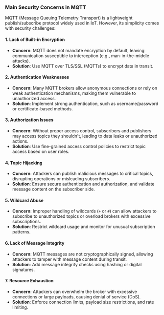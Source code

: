 ### **Main Security Concerns in MQTT**

MQTT (Message Queuing Telemetry Transport) is a lightweight publish/subscribe protocol widely used in IoT. However, its simplicity comes with security challenges:
#### **1. Lack of Built-in Encryption**
- **Concern**: MQTT does not mandate encryption by default, leaving communication susceptible to interception (e.g., man-in-the-middle attacks).
- **Solution**: Use MQTT over TLS/SSL (MQTTs) to encrypt data in transit.
#### **2. Authentication Weaknesses**
- **Concern**: Many MQTT brokers allow anonymous connections or rely on weak authentication mechanisms, making them vulnerable to unauthorized access.
- **Solution**: Implement strong authentication, such as username/password or certificate-based methods.
#### **3. Authorization Issues**
- **Concern**: Without proper access control, subscribers and publishers may access topics they shouldn't, leading to data leaks or unauthorized actions.
- **Solution**: Use fine-grained access control policies to restrict topic access based on user roles.
#### **4. Topic Hijacking**
- **Concern**: Attackers can publish malicious messages to critical topics, disrupting operations or misleading subscribers.
- **Solution**: Ensure secure authentication and authorization, and validate message content on the subscriber side.
#### **5. Wildcard Abuse**
- **Concern**: Improper handling of wildcards (`+` or `#`) can allow attackers to subscribe to unauthorized topics or overload brokers with excessive subscriptions.
- **Solution**: Restrict wildcard usage and monitor for unusual subscription patterns.
#### **6. Lack of Message Integrity**
- **Concern**: MQTT messages are not cryptographically signed, allowing attackers to tamper with message content during transit.
- **Solution**: Add message integrity checks using hashing or digital signatures.
#### **7. Resource Exhaustion**
- **Concern**: Attackers can overwhelm the broker with excessive connections or large payloads, causing denial of service (DoS).
- **Solution**: Enforce connection limits, payload size restrictions, and rate limiting.